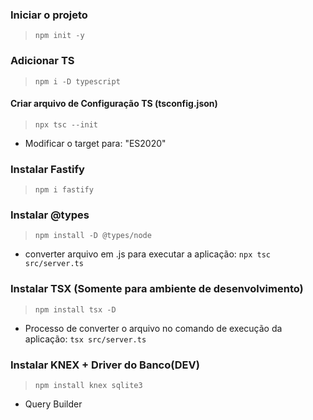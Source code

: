 ### Iniciar o projeto
> ```npm init -y```
### Adicionar TS
> ```npm i -D typescript```
#### Criar arquivo de Configuração TS (tsconfig.json)
> ```npx tsc --init```
- Modificar o target para: "ES2020"
### Instalar Fastify
> ```npm i fastify```
### Instalar @types
> ```npm install -D @types/node```
- converter arquivo em .js para executar a aplicação: ```npx tsc src/server.ts```
### Instalar TSX (Somente para ambiente de desenvolvimento)
> ```npm install tsx -D```
- Processo de converter o arquivo no comando de execução da aplicação: ```tsx src/server.ts```

### Instalar KNEX + Driver do Banco(DEV)
> ```npm install knex sqlite3```
- Query Builder
